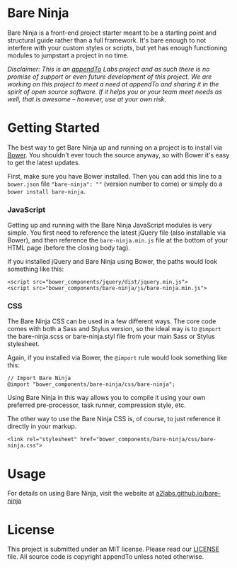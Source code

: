 Bare Ninja
==========

Bare Ninja is a front-end project starter meant to be a starting point and structural guide rather than a full framework. It's bare enough to not interfere with your custom styles or scripts, but yet has enough functioning modules to jumpstart a project in no time.

_Disclaimer: This is an [appendTo](http://appendto.com) Labs project and as such there is no promise of support or even future development of this project. We are working on this project to meet a need at appendTo and sharing it in the spirit of open source software. If it helps you or your team meet needs as well, that is awesome – however, use at your own risk._

# Getting Started

The best way to get Bare Ninja up and running on a project is to install via [Bower](http://bower.io/). You shouldn't ever touch the source anyway, so with Bower it's easy to get the latest updates.

First, make sure you have Bower installed. Then you can add this line to a `bower.json` file `"bare-ninja": ""` (version number to come) or simply do a `bower install bare-ninja`.


### JavaScript

Getting up and running with the Bare Ninja JavaScript modules is very simple. You first need to reference the latest jQuery file (also installable via Bower), and then reference the `bare-ninja.min.js` file at the bottom of your HTML page (before the closing body tag).

If you installed jQuery and Bare Ninja using Bower, the paths would look something like this:

```
<script src="bower_components/jquery/dist/jquery.min.js">
<script src="bower_components/bare-ninja/js/bare-ninja.min.js">
```

### CSS

The Bare Ninja CSS can be used in a few different ways. The core code comes with both a Sass and Stylus version, so the ideal way is to `@import` the bare-ninja.scss or bare-ninja.styl file from your main Sass or Stylus stylesheet.

Again, if you installed via Bower, the `@import` rule would look something like this:

```
// Import Bare Ninja
@import "bower_components/bare-ninja/css/bare-ninja";
```

Using Bare Ninja in this way allows you to compile it using your own preferred pre-processor, task runner, compression style, etc.

The other way to use the Bare Ninja CSS is, of course, to just reference it directly in your markup.

```
<link rel="stylesheet" href="bower_components/bare-ninja/css/bare-ninja.css">
```

# Usage

For details on using Bare Ninja, visit the website at [a2labs.github.io/bare-ninja](http://a2labs.github.io/bare-ninja)

# License

This project is submitted under an MIT license. Please read our [LICENSE](https://github.com/a2labs/bare-ninja/blob/master/LICENSE) file. All source code is copyright appendTo unless noted otherwise.